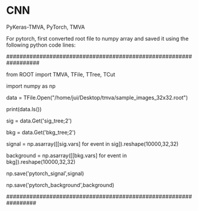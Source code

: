 # CNN
PyKeras-TMVA, PyTorch, TMVA

For pytorch, first converted root file to numpy array and saved it using the following python code lines:

##################################################################


from ROOT import TMVA, TFile, TTree, TCut

import numpy as np


data = TFile.Open("/home/jui/Desktop/tmva/sample_images_32x32.root")

print(data.ls())


sig = data.Get('sig_tree;2')

bkg = data.Get('bkg_tree;2')


signal = np.asarray([[sig.vars] for event in sig]).reshape(10000,32,32)

background = np.asarray([[bkg.vars] for event in bkg]).reshape(10000,32,32)


np.save('pytorch_signal',signal)

np.save('pytorch_background',background)

#################################################################


